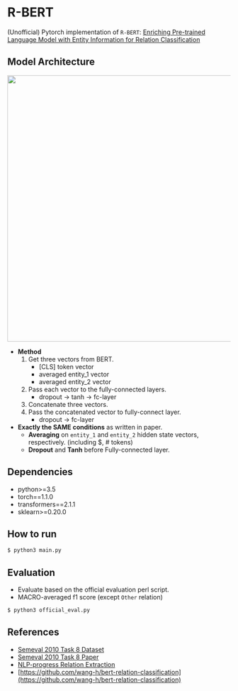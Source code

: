 # R-BERT

(Unofficial) Pytorch implementation of `R-BERT`: [Enriching Pre-trained Language Model with Entity Information for Relation Classification](https://arxiv.org/abs/1905.08284)

## Model Architecture

<p float="left" align="center">
    <img width="600" src="https://user-images.githubusercontent.com/28896432/68673458-1b090d00-0597-11ea-96b1-7c1453e6edbb.png" />  
</p>

- **Method**
  1. Get three vectors from BERT.
     - [CLS] token vector
     - averaged entity_1 vector
     - averaged entity_2 vector
  2. Pass each vector to the fully-connected layers.
     - dropout -> tanh -> fc-layer
  3. Concatenate three vectors.
  4. Pass the concatenated vector to fully-connect layer.
     - dropout -> fc-layer
- **Exactly the SAME conditions** as written in paper.
  - **Averaging** on `entity_1` and `entity_2` hidden state vectors, respectively. (including \$, # tokens)
  - **Dropout** and **Tanh** before Fully-connected layer.

## Dependencies

- python>=3.5
- torch==1.1.0
- transformers==2.1.1
- sklearn>=0.20.0

## How to run

```bash
$ python3 main.py
```

## Evaluation

- Evaluate based on the official evaluation perl script.
- MACRO-averaged f1 score (except `Other` relation)

```bash
$ python3 official_eval.py
```

## References

- [Semeval 2010 Task 8 Dataset](https://drive.google.com/file/d/0B_jQiLugGTAkMDQ5ZjZiMTUtMzQ1Yy00YWNmLWJlZDYtOWY1ZDMwY2U4YjFk/view?sort=name&layout=list&num=50)
- [Semeval 2010 Task 8 Paper](https://www.aclweb.org/anthology/S10-1006.pdf)
- [NLP-progress Relation Extraction](http://nlpprogress.com/english/relationship_extraction.html)
- [https://github.com/wang-h/bert-relation-classification](https://github.com/wang-h/bert-relation-classification)
